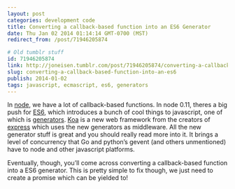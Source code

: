 ```yaml
---
layout: post
categories: development code
title: Converting a callback-based function into an ES6 Generator
date: Thu Jan 02 2014 01:14:14 GMT-0700 (MST)
redirect_from: /post/71946205874

# Old tumblr stuff
id: 71946205874
link: http://joneisen.tumblr.com/post/71946205874/converting-a-callback-based-function-into-an-es6
slug: converting-a-callback-based-function-into-an-es6
publish: 2014-01-02
tags: javascript, ecmascript, es6, generators
---
```



In [node](http://nodejs.org), we have a lot of callback-based functions. In node 0.11, theres a big push for [ES6](https://wiki.mozilla.org/ES6_plans), which introduces a bunch of cool things to javascript, one of which is [generators](http://wiki.ecmascript.org/doku.php?id=harmony:generators). [Koa](http://koajs.com) is a new web framework from the creators of [express](http://expressjs.com) which uses the new generators as middleware. All the new generator stuff is great and you should really read more into it. It brings a level of concurrency that Go and python’s gevent (and others unmentioned) have to node and other javascript platforms.

Eventually, though, you’ll come across converting a callback-based function into a ES6 generator. This is pretty simple to fix though, we just need to create a promise which can be yielded to!

<code data-gist-id="8216252"></code>

